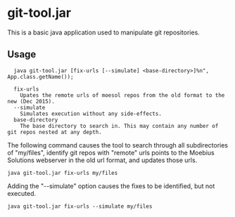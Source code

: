 git-tool.jar
====================

This is a basic java application used to manipulate git repositories.

Usage
--------------------

```
  java git-tool.jar [fix-urls [--simulate] <base-directory>]%n", App.class.getName());

  fix-urls
    Upates the remote urls of moesol repos from the old format to the new (Dec 2015).
  --simulate
    Simulates execution without any side-effects.
  base-directory
    The base directory to search in. This may contain any number of git repos nested at any depth.

```

The following command causes the tool to search through all subdirectories of "my/files", identify git repos with "remote" urls points to the Moebius Solutions webserver in the old url format, and updates those urls.

```
java git-tool.jar fix-urls my/files
```

Adding the "--simulate" option causes the fixes to be identified, but not executed.

```
java git-tool.jar fix-urls --simulate my/files
```
